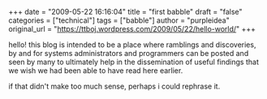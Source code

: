 +++
date = "2009-05-22 16:16:04"
title = "first babble"
draft = "false"
categories = ["technical"]
tags = ["babble"]
author = "purpleidea"
original_url = "https://ttboj.wordpress.com/2009/05/22/hello-world/"
+++

hello! this blog is intended to be a place where ramblings and discoveries, by and for systems administrators and programmers can be posted and seen by many to ultimately help in the dissemination of useful findings that we wish we had been able to have read here earlier.

if that didn't make too much sense, perhaps i could rephrase it.

